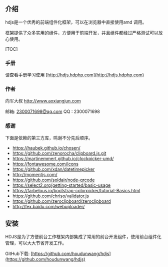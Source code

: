 ## 介绍
hdjs是一个优秀的前端组件化框架，可以在浏览器中直接使用amd 调用。

框架提供了众多实用的组件，方便用于前端开发，并且组件都经过严格测试可以放心使用。

[TOC]

### 手册

请查看手册学习使用 [http://hdjs.hdphp.com](http://hdjs.hdphp.com)

### 作者

向军大叔  http://www.aoxiangjun.com

邮箱:  2300071698@qq.com
QQ  : 2300071698

### 感谢

下面是依赖的第三方库，鸣谢不分先后顺序。
* https://haubek.github.io/chosen/
* https://github.com/zenorocha/clipboard.js.git
* https://martinemmert.github.io/clockpicker-umd/
* https://fontawesome.com/icons
* https://github.com/xdan/datetimepicker
* http://momentjs.com/
* https://github.com/soldair/node-qrcode
* https://select2.org/getting-started/basic-usage
* https://farbelous.io/bootstrap-colorpicker/tutorial-Basics.html
* https://github.com/chriso/validator.js
* https://github.com/zeroclipboard/zeroclipboard
* http://fex.baidu.com/webuploader/

## 安装

HDJS是为了方便前台工作框架内部集成了常用的前台开发组件，使用前台组件化管理，可以大大节省开发工作。

GitHub下载: [https://github.com/houdunwang/hdjs](https://github.com/houdunwang/hdjs)